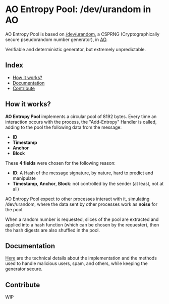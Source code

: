 # AO Entropy Pool: /dev/urandom in AO
AO Entropy Pool is based on [/dev/urandom](https://en.wikipedia.org/wiki//dev/random), a CSPRNG (Cryptographically secure pseudorandom number generator), in [AO](https://ao.arweave.dev).

Verifiable and deterministic generator, but extremely unpredictable.

## Index
- [How it works?](#how-it-works)
- [Documentation](#documentation)
- [Contribute](#contribute)

## How it works?
**AO Entropy Pool** implements a circular pool of 8192 bytes. Every time an interaction occurs with the process, the "Add-Entropy" Handler is called, adding to the pool the following data from the message:
- **ID**
- **Timestamp**
- **Anchor**
- **Block**

These **4 fields** were chosen for the following reason:
- **ID**: A Hash of the message signature, by nature, hard to predict and manipulate
- **Timestamp**, **Anchor**, **Block**: not controlled by the sender (at least, not at all)

AO Entropy Pool expect to other processes interact with it, simulating /dev/urandom, where the data sent by other processes work as **noise** for the pool.

When a random number is requested, slices of the pool are extracted and applied into a hash function (which can be chosen by the requester), then the hash digests are also shuffled in the pool.

## Documentation
[Here](./docs/index.md) are the technical details about the implementation and the methods used to handle malicious users, spam, and others, while keeping the generator secure.

## Contribute
WIP
